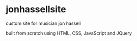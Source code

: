 # jonhassellsite
custom site for musician jon hassell

built from scratch using HTML, CSS, JavaScript and JQuery
